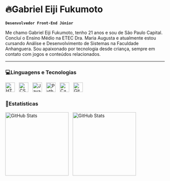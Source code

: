 # 🔥Gabriel Eiji Fukumoto
**`Desenvolvedor Front-End Júnior`**

Me chamo Gabriel Eiji Fukumoto, tenho 21 anos e sou de São Paulo Capital. Concluí o Ensino Médio na ETEC Dra. Maria Augusta e atualmente estou cursando Análise e Desenvolvimento de Sistemas na Faculdade Anhanguera. Sou apaixonado por tecnologia desde criança, sempre em contato com jogos e conteúdos relacionados.

---

### 💻Linguagens e Tecnologias

<img align="left" alt="HTML" width="30px" style="padding-right:10px;" src="https://cdn.jsdelivr.net/gh/devicons/devicon/icons/html5/html5-plain.svg" />
<img align="left" alt="CSS" width="30px" style="padding-right:10px;" src="https://cdn.jsdelivr.net/gh/devicons/devicon/icons/css3/css3-plain.svg" />
<img align="left" alt="JavaScript" width="30px" style="padding-right:10px;" src="https://cdn.jsdelivr.net/gh/devicons/devicon/icons/javascript/javascript-plain.svg" />
<img align="left" alt="Python" width="30px" style="padding-right:10px;" src="https://cdn.jsdelivr.net/gh/devicons/devicon/icons/python/python-plain.svg" />
<img align="left" alt="C++" width="30px" style="padding-right:10px;" src="https://cdn.jsdelivr.net/gh/devicons/devicon/icons/cplusplus/cplusplus-line.svg" />
<img align="left" alt="GitHub" width="30px" style="padding-right:10px;" src="https://cdn.jsdelivr.net/gh/devicons/devicon/icons/github/github-original.svg" />  

<br>
<br>

### 🎲Estatísticas

<img
    align="left"
    alt="GitHub Stats"
    height="200px"
    style="padding-right: 10px;"
    src="https://github-readme-stats.vercel.app/api?username=zfukumoto&show_icons=true&theme=synthwave&include_all_commits=true&locale=pt-br"
    />
    <img
    align="left"
    alt="GitHub Stats"
    height="200px"
    style="padding-right: 10px;"
    src="https://github-readme-stats.vercel.app/api/top-langs/?username=zfukumoto&custom_title=Tecnologias&theme=synthwave&layout=compact&langs_count=4"
    />

